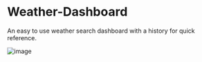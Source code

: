 # Weather-Dashboard

An easy to use weather search dashboard with a history for quick reference.

![image](https://user-images.githubusercontent.com/107777027/184736422-b2a87a04-202e-4f5c-b477-f5b3dc5f885d.png)
